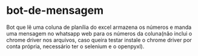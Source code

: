 # bot-de-mensagem

Bot que lê uma coluna de planília do excel armazena os números e manda uma mensagem no whatsapp web para os números da coluna(não inclui o chrome driver nos arquivos, caso queira testar instale o chrome driver por conta própria, necessário ter o selenium e o openpyxl).
